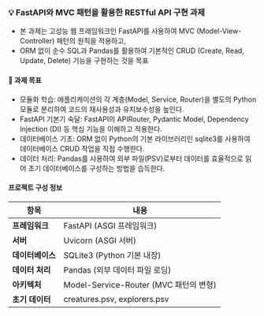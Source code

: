 ### 💡 FastAPI와 MVC 패턴을 활용한 RESTful API 구현 과제
- 본 과제는 고성능 웹 프레임워크인 FastAPI를 사용하여 MVC (Model-View-Controller) 패턴의 원칙을 적용하고,
- ORM 없이 순수 SQL과 Pandas를 활용하여 기본적인 CRUD (Create, Read, Update, Delete) 기능을 구현하는 것을 목표

#### 📝 과제 목표
- 모듈화 학습: 애플리케이션의 각 계층(Model, Service, Router)을 별도의 Python 모듈로 분리하여 코드의 재사용성과 유지보수성을 높인다.
- FastAPI 기본기 숙달: FastAPI의 APIRouter, Pydantic Model, Dependency Injection (DI) 등 핵심 기능을 이해하고 적용한다.
- 데이터베이스 기초: ORM 없이 Python의 기본 라이브러리인 sqlite3를 사용하여 데이터베이스 CRUD 작업을 직접 수행한다.
- 데이터 처리: Pandas를 사용하여 외부 파일(PSV)로부터 데이터를 효율적으로 읽어 초기 데이터베이스를 구성하는 방법을 습득한다.

#### 프로젝트 구성 정보

| **항목**         | **내용**                              |
|-------------------|---------------------------------------|
| **프레임워크**   | FastAPI (ASGI 프레임워크)            |
| **서버**        | Uvicorn (ASGI 서버)                  |
| **데이터베이스** | SQLite3 (Python 기본 내장)           |
| **데이터 처리**  | Pandas (외부 데이터 파일 로딩)        |
| **아키텍처**    | Model-Service-Router (MVC 패턴의 변형) |
| **초기 데이터**  | creatures.psv, explorers.psv         |

